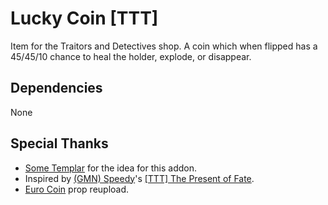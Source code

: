 # Lucky Coin [TTT]
Item for the Traitors and Detectives shop. A coin which when flipped has a 45/45/10 chance to heal the holder, explode, or disappear. 

## Dependencies
None

## Special Thanks
* [Some Templar](https://steamcommunity.com/id/SomeTemplar) for the idea for this addon.
* Inspired by [(GMN) Speedy](https://steamcommunity.com/id/Winterfuxro)'s [[TTT] The Present of Fate](https://steamcommunity.com/sharedfiles/filedetails/?id=596033434).
* [Euro Coin](https://steamcommunity.com/sharedfiles/filedetails/?id=2468361759) prop reupload.